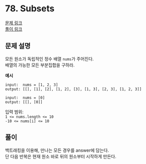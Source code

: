 # 78. Subsets
[문제 링크](https://leetcode.com/problems/subsets/ )   
[풀이 링크](Subsets.java )  

## 문제 설명
모든 원소가 독립적인 정수 배열 `nums`가 주어진다.  
배열의 가능한 모든 부분집합을 구하라.  

**예시**
```
input:  nums = [1, 2, 3]
output: [[], [1], [2], [1, 2], [3], [1, 3], [2, 3], [1, 2, 3]]

input:  nums = [0]
output: [[], [0]]
```

입력 범위:  
`1 <= nums.length <= 10`  
`-10 <= nums[i] <= 10`  

## 풀이
백트래킹을 이용해, 만나는 모든 경우를 answer에 담는다.  
단 다음 반복은 현재 원소 바로 뒤의 원소부터 시작하게 만든다.  
